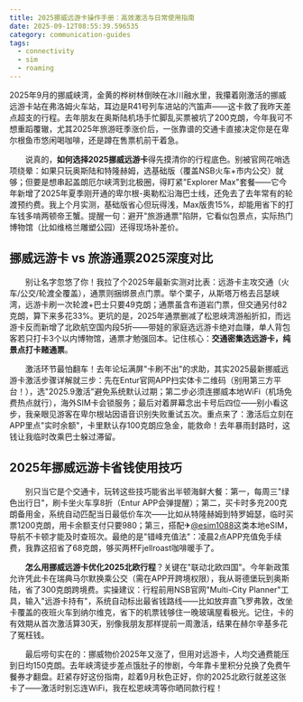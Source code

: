 ```yaml
---
title: 2025挪威远游卡操作手册：高效激活与日常使用指南
date: 2025-09-12T08:55:39.596535
category: communication-guides
tags:
  - connectivity
  - sim
  - roaming
---
```


2025年9月的挪威峡湾，金黄的桦树林倒映在冰川融水里，我攥着刚激活的挪威远游卡站在弗洛姆火车站，耳边是R41号列车进站的汽笛声——这卡救了我昨天差点超支的行程。去年朋友在奥斯陆机场手忙脚乱买票被坑了200克朗，今年我可不想重蹈覆辙，尤其2025年旅游旺季涨价后，一张靠谱的交通卡直接决定你是在卑尔根鱼市悠闲喝咖啡，还是蹲在售票机前干着急。

　　说真的，**如何选择2025挪威远游卡**得先摸清你的行程底色。别被官网花哨选项绕晕：如果只玩奥斯陆和特隆赫姆，选基础版（覆盖NSB火车+市内公交）就够；但要是想串起盖朗厄尔峡湾到北极圈，得盯紧"Explorer Max"套餐——它今年新增了2025年夏季刚开通的卑尔根-奥勒松沿海巴士线，还免去了去年常有的轮渡预约费。我上个月实测，基础版省心但玩得浅，Max版贵15%，却能用省下的打车钱多啃两顿帝王蟹。提醒一句：避开"旅游通票"陷阱，它看似包景点，实际热门博物馆（比如维格兰雕塑公园）还得现场补差价。

## 挪威远游卡 vs 旅游通票2025深度对比  
　　别让名字忽悠了你！我拉了个2025年最新实测对比表：远游卡主攻交通（火车/公交/轮渡全覆盖），通票则捆绑景点门票。举个栗子，从斯塔万格去吕瑟峡湾，远游卡刷一次轮渡+巴士只要49克朗；通票虽含布道岩门票，但交通另付82克朗，算下来多花33%。更坑的是，2025年通票删减了松恩峡湾游船折扣，而远游卡反而新增了北欧航空国内段5折——带娃的家庭选远游卡绝对血赚，单人背包客若只打卡3个以内博物馆，通票才勉强回本。记住核心：**交通密集选远游卡，纯景点打卡赌通票**。

　　激活环节最怕翻车！去年论坛满屏"卡刷不出"的求助，其实2025最新挪威远游卡激活步骤详解就三步：先在Entur官网APP扫实体卡二维码（别用第三方平台！），选"2025.9激活"避免系统默认过期；第二步必须连挪威本地WiFi（机场免费热点就行），海外SIM卡会锁服务；最后对着屏幕念出卡号后四位——别小看这步，我亲眼见游客在卑尔根站因语音识别失败重试五次。重点来了：激活后立刻在APP里点"实时余额"，卡里默认存100克朗应急金，能救命！去年暴雨封路时，这钱让我临时改乘巴士躲过滞留。

## 2025年挪威远游卡省钱使用技巧  
　　别只当它是个交通卡，玩转这些技巧能省出半顿海鲜大餐：第一，每周三"绿色出行日"，刷卡坐火车享8折（Entur APP会弹提醒）；第二，买卡时多充200克朗备用金，系统自动匹配当日最低价车次——比如从特隆赫姆到特罗姆瑟，临时买票1200克朗，用卡余额支付只要980；第三，搭配✈[@esim1088](https://t.me/s/esim1088)这类本地eSIM，导航不卡顿才能及时查班次。最绝的是"错峰充值法"：凌晨2点APP充值免手续费，我靠这招省了68克朗，够买两杯Fjellroast咖啡暖手了。

　　**怎么用挪威远游卡优化2025北欧行程**？关键在"联动北欧四国"。今年新政策允许凭此卡在瑞典马尔默换乘公交（需在APP开跨境权限），我从哥德堡玩到奥斯陆，省了300克朗跨境费。实操建议：行程前用NSB官网"Multi-City Planner"工具，输入"远游卡持有"，系统自动标出最省钱路线——比如放弃直飞罗弗敦，改坐卡覆盖的夜班火车到纳尔维克，省下的机票钱够住一晚玻璃屋看极光。记住，卡的有效期从首次激活算30天，别像我朋友那样提前一周激活，结果在赫尔辛基多花了冤枉钱。

　　最后唠句实在的：挪威物价2025年又涨了，但用对远游卡，人均交通费能压到日均150克朗。去年峡湾徒步差点饿肚子的惨剧，今年靠卡里积分兑换了免费午餐券才翻盘。赶紧存好这份指南，趁着9月秋色正好，你的2025北欧行就差这张卡了——激活时别忘连WiFi，我在松恩峡湾等你晒同款行程！